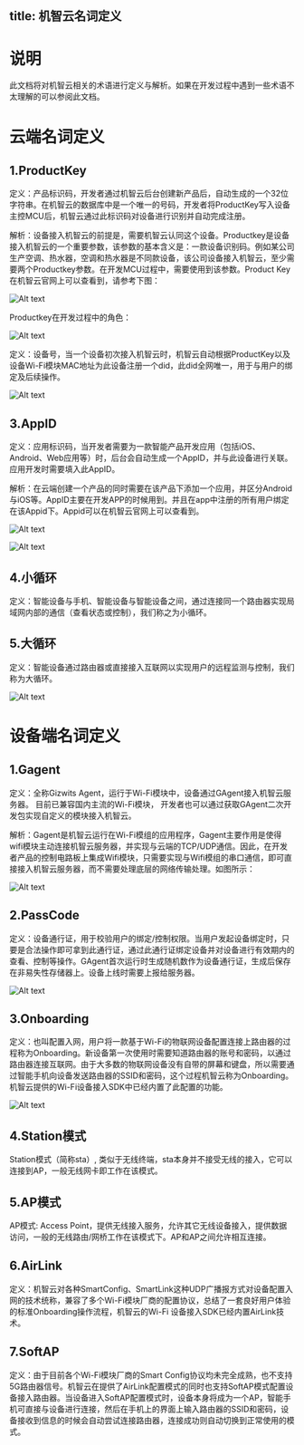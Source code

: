 title:  机智云名词定义
---
# 说明
此文档将对机智云相关的术语进行定义与解析。如果在开发过程中遇到一些术语不太理解的可以参阅此文档。
# 云端名词定义
## 1.ProductKey
定义：产品标识码，开发者通过机智云后台创建新产品后，自动生成的一个32位字符串。在机智云的数据库中是一个唯一的号码，开发者将ProductKey写入设备主控MCU后，机智云通过此标识码对设备进行识别并自动完成注册。

解析：设备接入机智云的前提是，需要机智云认同这个设备。Productkey是设备接入机智云的一个重要参数，该参数的基本含义是：一款设备识别码。例如某公司生产空调、热水器，空调和热水器是不同款设备，该公司设备接入机智云，至少需要两个Productkey参数。在开发MCU过程中，需要使用到该参数。Product Key在机智云官网上可以查看到，请参考下图：

![Alt text](/assets/zh-cn/quickstart/noun/图片1.png)

Productkey在开发过程中的角色：

![Alt text](/assets/zh-cn/quickstart/noun/图片2.png)

定义：设备号，当一个设备初次接入机智云时，机智云自动根据ProductKey以及设备Wi-Fi模块MAC地址为此设备注册一个did，此did全网唯一，用于与用户的绑定及后续操作。

![Alt text](/assets/zh-cn/quickstart/noun/图片3.png)

## 3.AppID

定义：应用标识码，当开发者需要为一款智能产品开发应用（包括iOS、Android、Web应用等）时，后台会自动生成一个AppID，并与此设备进行关联。应用开发时需要填入此AppID。

解析：在云端创建一个产品的同时需要在该产品下添加一个应用，并区分Android与iOS等。AppID主要在开发APP的时候用到。并且在app中注册的所有用户绑定在该Appid下。Appid可以在机智云官网上可以查看到。

![Alt text](/assets/zh-cn/quickstart/noun/图片4.png)

![Alt text](/assets/zh-cn/quickstart/noun/图片5.png)


## 4.小循环
定义：智能设备与手机、智能设备与智能设备之间，通过连接同一个路由器实现局域网内部的通信（查看状态或控制），我们称之为小循环。


## 5.大循环
定义：智能设备通过路由器或直接接入互联网以实现用户的远程监测与控制，我们称为大循环。

![Alt text](/assets/zh-cn/quickstart/noun/图片6.png)


# 设备端名词定义

## 1.Gagent
定义：全称Gizwits Agent，运行于Wi-Fi模块中，设备通过GAgent接入机智云服务器。 目前已兼容国内主流的Wi-Fi模块， 开发者也可以通过获取GAgent二次开发包实现自定义的模块接入机智云。

解析：Gagent是机智云运行在Wi-Fi模组的应用程序，Gagent主要作用是使得wifi模块主动连接机智云服务器，并实现与云端的TCP/UDP通信。因此，在开发者产品的控制电路板上集成Wifi模块，只需要实现与Wifi模组的串口通信，即可直接接入机智云服务器，而不需要处理底层的网络传输处理。如图所示：

![Alt text](/assets/zh-cn/quickstart/noun/图片7.png)

## 2.PassCode
定义：设备通行证，用于校验用户的绑定/控制权限。当用户发起设备绑定时，只要是合法操作即可拿到此通行证，通过此通行证绑定设备并对设备进行有效期内的查看、控制等操作。GAgent首次运行时生成随机数作为设备通行证，生成后保存在非易失性存储器上。设备上线时需要上报给服务器。

![Alt text](/assets/zh-cn/quickstart/noun/图片8.png)

## 3.Onboarding

定义：也叫配置入网，用户将一款基于Wi-Fi的物联网设备配置连接上路由器的过程称为Onboarding。新设备第一次使用时需要知道路由器的账号和密码，以通过路由器连接互联网。由于大多数的物联网设备没有自带的屏幕和键盘，所以需要通过智能手机向设备发送路由器的SSID和密码，这个过程机智云称为Onboarding。机智云提供的Wi-Fi设备接入SDK中已经内置了此配置的功能。

![Alt text](/assets/zh-cn/quickstart/noun/图片9.png)

## 4.Station模式

Station模式（简称sta）, 类似于无线终端，sta本身并不接受无线的接入，它可以连接到AP，一般无线网卡即工作在该模式。

## 5.AP模式
AP模式: Access Point，提供无线接入服务，允许其它无线设备接入，提供数据访问，一般的无线路由/网桥工作在该模式下。AP和AP之间允许相互连接。

## 6.AirLink
定义：机智云对各种SmartConfig、SmartLink这种UDP广播报方式对设备配置入网的技术统称，兼容了多个Wi-Fi模块厂商的配置协议，总结了一套良好用户体验的标准Onboarding操作流程，机智云的Wi-Fi 设备接入SDK已经内置AirLink技术。

## 7.SoftAP

定义：由于目前各个Wi-Fi模块厂商的Smart Config协议均未完全成熟，也不支持5G路由器信号。机智云在提供了AirLink配置模式的同时也支持SoftAP模式配置设备接入路由器。当设备进入SoftAP配置模式时，设备本身将成为一个AP，智能手机可直接与设备进行连接，然后在手机上的界面上输入路由器的SSID和密码，设备接收到信息的时候会自动尝试连接路由器，连接成功则自动切换到正常使用的模式。
